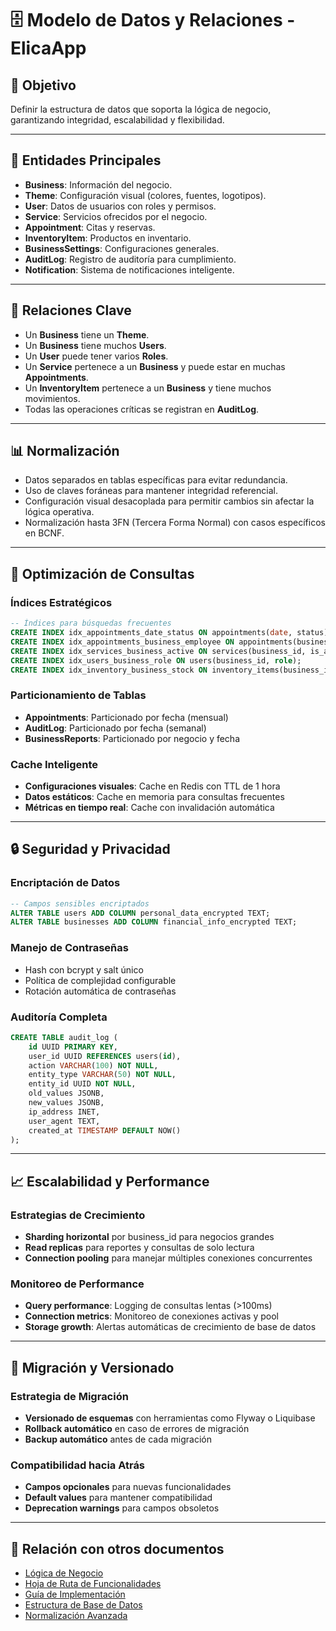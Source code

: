 # 🗄️ Modelo de Datos y Relaciones - ElicaApp

## 🎯 Objetivo
Definir la estructura de datos que soporta la lógica de negocio, garantizando integridad, escalabilidad y flexibilidad.

---

## 📌 Entidades Principales
- **Business**: Información del negocio.
- **Theme**: Configuración visual (colores, fuentes, logotipos).
- **User**: Datos de usuarios con roles y permisos.
- **Service**: Servicios ofrecidos por el negocio.
- **Appointment**: Citas y reservas.
- **InventoryItem**: Productos en inventario.
- **BusinessSettings**: Configuraciones generales.
- **AuditLog**: Registro de auditoría para cumplimiento.
- **Notification**: Sistema de notificaciones inteligente.

---

## 🔗 Relaciones Clave
- Un **Business** tiene un **Theme**.
- Un **Business** tiene muchos **Users**.
- Un **User** puede tener varios **Roles**.
- Un **Service** pertenece a un **Business** y puede estar en muchas **Appointments**.
- Un **InventoryItem** pertenece a un **Business** y tiene muchos movimientos.
- Todas las operaciones críticas se registran en **AuditLog**.

---

## 📊 Normalización
- Datos separados en tablas específicas para evitar redundancia.
- Uso de claves foráneas para mantener integridad referencial.
- Configuración visual desacoplada para permitir cambios sin afectar la lógica operativa.
- Normalización hasta 3FN (Tercera Forma Normal) con casos específicos en BCNF.

---

## 🚀 Optimización de Consultas

### **Índices Estratégicos**
```sql
-- Índices para búsquedas frecuentes
CREATE INDEX idx_appointments_date_status ON appointments(date, status);
CREATE INDEX idx_appointments_business_employee ON appointments(business_id, employee_id);
CREATE INDEX idx_services_business_active ON services(business_id, is_active);
CREATE INDEX idx_users_business_role ON users(business_id, role);
CREATE INDEX idx_inventory_business_stock ON inventory_items(business_id, stock_quantity);
```

### **Particionamiento de Tablas**
- **Appointments**: Particionado por fecha (mensual)
- **AuditLog**: Particionado por fecha (semanal)
- **BusinessReports**: Particionado por negocio y fecha

### **Cache Inteligente**
- **Configuraciones visuales**: Cache en Redis con TTL de 1 hora
- **Datos estáticos**: Cache en memoria para consultas frecuentes
- **Métricas en tiempo real**: Cache con invalidación automática

---

## 🔒 Seguridad y Privacidad

### **Encriptación de Datos**
```sql
-- Campos sensibles encriptados
ALTER TABLE users ADD COLUMN personal_data_encrypted TEXT;
ALTER TABLE businesses ADD COLUMN financial_info_encrypted TEXT;
```

### **Manejo de Contraseñas**
- Hash con bcrypt y salt único
- Política de complejidad configurable
- Rotación automática de contraseñas

### **Auditoría Completa**
```sql
CREATE TABLE audit_log (
    id UUID PRIMARY KEY,
    user_id UUID REFERENCES users(id),
    action VARCHAR(100) NOT NULL,
    entity_type VARCHAR(50) NOT NULL,
    entity_id UUID NOT NULL,
    old_values JSONB,
    new_values JSONB,
    ip_address INET,
    user_agent TEXT,
    created_at TIMESTAMP DEFAULT NOW()
);
```

---

## 📈 Escalabilidad y Performance

### **Estrategias de Crecimiento**
- **Sharding horizontal** por business_id para negocios grandes
- **Read replicas** para reportes y consultas de solo lectura
- **Connection pooling** para manejar múltiples conexiones concurrentes

### **Monitoreo de Performance**
- **Query performance**: Logging de consultas lentas (>100ms)
- **Connection metrics**: Monitoreo de conexiones activas y pool
- **Storage growth**: Alertas automáticas de crecimiento de base de datos

---

## 🔄 Migración y Versionado

### **Estrategia de Migración**
- **Versionado de esquemas** con herramientas como Flyway o Liquibase
- **Rollback automático** en caso de errores de migración
- **Backup automático** antes de cada migración

### **Compatibilidad hacia Atrás**
- **Campos opcionales** para nuevas funcionalidades
- **Default values** para mantener compatibilidad
- **Deprecation warnings** para campos obsoletos

---

## 📂 Relación con otros documentos
- [Lógica de Negocio](LOGICA_NEGOCIO.md)
- [Hoja de Ruta de Funcionalidades](ROADMAP.md)
- [Guía de Implementación](../guia_de_implementacion/RutadeImplementación.md)
- [Estructura de Base de Datos](db/db_structure.md)
- [Normalización Avanzada](db/db_normalizer.md)

